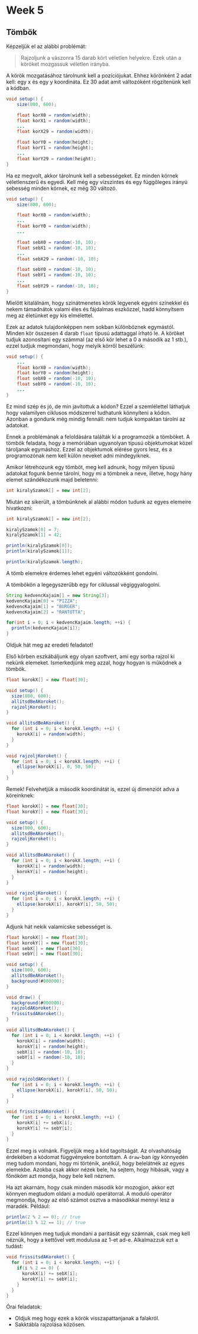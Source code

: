 # Week 5

## Tömbök

Képzeljük el az alábbi problémát: 

> Rajzoljunk a vászonra 15 darab kört véletlen helyekre. Ezek után a köröket mozgassuk véletlen irányba.

A körök mozgatásához tárolnunk kell a pozíciójukat. Ehhez körönként 2 adat kell: egy x és egy y koordináta. Ez 30 adat amit változóként rögzítenünk kell a kódban.

```Java
void setup() {
    size(800, 600);

    float korX0 = random(width);
    float korX1 = random(width);
    ...
    float korX29 = random(width);

    float korY0 = random(height);
    float korY1 = random(height);
    ...
    float korY29 = random(height);
}
```

Ha ez megvolt, akkor tárolnunk kell a sebességeket. Ez minden körnek véletlenszerű és egyedi. Kell még egy vízszintes és egy függőleges irányú sebesség minden körnek, ez még 30 változó. 

```Java
void setup() {
    size(800, 600);

    float korX0 = random(width);
    ...
    float korY0 = random(width);
    ...

    float sebX0 = random(-10, 10);
    float sebX1 = random(-10, 10);
    ...
    float sebX29 = random(-10, 10);

    float sebY0 = random(-10, 10);
    float sebY1 = random(-10, 10);
    ...
    float sebY29 = random(-10, 10);
}
```

Mielőtt kitalálnám, hogy színátmenetes körök legyenek egyéni színekkel és nekem támadnátok valami éles és fájdalmas eszközzel, hadd könnyítsem meg az életünket egy kis elmélettel.

Ezek az adatok tulajdonképpen nem sokban különböznek egymástól. Minden kör összesen 4 darab `float` típusú adattaggal írható le. A köröket tudjuk azonosítani egy számmal (az első kör lehet a 0 a második az 1 stb.), ezzel tudjuk megmondani, hogy melyik körről beszélünk:

```Java
void setup() {
    ...
    float korX0 = random(width);
    float korY0 = random(height);
    float sebX0 = random(-10, 10);
    float sebY0 = random(-10, 10);
    ...
}
```

Ez mind szép és jó, de min javítottuk a kódon? Ezzel a szemlélettel láthatjuk hogy valamilyen ciklusos módszerrel tudhatunk könnyíteni a kódon. Azonban a gondunk még mindig fennáll: nem tudjuk kompaktan tárolni az adatokat.

Ennek a problémának a feloldására találták ki a programozók a tömböket. A tömbök feladata, hogy a memóriában ugyanolyan típusú objektumokat közel tároljanak egymáshoz. Ezzel az objektumok elérése gyors lesz, és a programozónak nem kell külön neveket adni mindegyiknek.

Amikor létrehozunk egy tömböt, meg kell adnunk, hogy milyen típusú adatokat fogunk benne tárolni, hogy mi a tömbnek a neve, illetve, hogy hány elemet szándékozunk majd beletenni:

```Java
int kiralySzamok[] = new int[2];
```

Miután ez sikerült, a tömbünknek al alábbi módon tudunk az egyes elemeire hivatkozni:

```Java
int kiralySzamok[] = new int[2];

kiralySzamok[0] = 7;
kiralySzamok[1] = 42;

println(kiralySzamok[0]);
println(kiralySzamok[1]);

println(kiralySzamok.length);
```

A tömb elemekre érdemes lehet egyéni változókként gondolni.

A tömbökön a legegyszerűbb egy for ciklussal végiggyalogolni.

```Java
String kedvencKajaim[] = new String[3];
kedvencKajaim[0] = "PIZZA";
kedvencKajaim[1] = "BURGER";
kedvencKajaim[2] = "RANTOTTA";

for(int i = 0; i < kedvencKajaim.length; ++i) {
  println(kedvencKajaim[i]);
}
```

Oldjuk hát meg az eredeti feladatot!

Első körben eszkábáljunk egy olyan szoftvert, ami egy sorba rajzol ki nekünk elemeket. Ismerkedjünk meg azzal, hogy hogyan is működnek a tömbök.

```Java
float korokX[] = new float[30];

void setup() {
  size(800, 600);
  allitsdBeAKoroket();
  rajzoljKoroket();
}

void allitsdBeAKoroket() {
  for (int i = 0; i < korokX.length; ++i) {
    korokX[i] = random(width);
  }
}

void rajzoljKoroket() {
  for (int i = 0; i < korokX.length; ++i) {
    ellipse(korokX[i], 0, 50, 50);
  }
}
```

Remek! Felvehetjük a második koordinátát is, ezzel új dimenziót adva a köreinknek:

```Java
float korokX[] = new float[30];
float korokY[] = new float[30];

void setup() {
  size(800, 600);
  allitsdBeAKoroket();
  rajzoljKoroket();
}

void allitsdBeAKoroket() {
  for (int i = 0; i < korokX.length; ++i) {
    korokX[i] = random(width);
    korokY[i] = random(height);
  }
}

void rajzoljKoroket() {
  for (int i = 0; i < korokX.length; ++i) {
    ellipse(korokX[i], korokY[i], 50, 50);
  }
}
```

Adjunk hát nekik valamicske sebességet is.

```Java
float korokX[] = new float[30];
float korokY[] = new float[30];
float sebX[] = new float[30];
float sebY[] = new float[30];

void setup() {
  size(800, 600);
  allitsdBeAKoroket();
  background(#000000);
}

void draw() {
  background(#000000);
  rajzoldAKoroket();
  frissitsdAKoroket();
}

void allitsdBeAKoroket() {
  for (int i = 0; i < korokX.length; ++i) {
    korokX[i] = random(width);
    korokY[i] = random(height);
    sebX[i] = random(-10, 10);
    sebY[i] = random(-10, 10);
  }
}

void rajzoldAKoroket() {
  for (int i = 0; i < korokX.length; ++i) {
    ellipse(korokX[i], korokY[i], 50, 50);
  }
}

void frissitsdAKoroket() {
  for (int i = 0; i < korokX.length; ++i) {
    korokX[i] += sebX[i];
    korokY[i] += sebY[i];
  }
}
```

Ezzel meg is volnánk. Figyeljük meg a kód tagoltságát. Az olvashatóság érdekében a kódomat függvényekre bontottam. A `draw`-ban így könnyedén meg tudom mondani, hogy mi történik, anélkül, hogy belelátnék az egyes elemekbe. Azokba csak akkor nézek bele, ha sejtem, hogy hibásak, vagy a főnököm azt mondja, hogy bele kell néznem. 

Ha azt akarnám, hogy csak minden második kör mozogjon, akkor ezt könnyen megtudom oldani a moduló operátorral. A moduló operátor megmondja, hogy az első számot osztva a másodikkal mennyi lesz a maradék. Például:

```Java
println(2 % 2 == 0); // true
println(13 % 12 == 1); // true
```

Ezzel könnyen meg tudjuk mondani a paritását egy számnak, csak meg kell néznük, hogy a kettővel vett modulusa az 1-et ad-e. Alkalmazzuk ezt a tudást:

```Java
void frissitsdAKoroket() {
  for (int i = 0; i < korokX.length; ++i) {
    if(i % 2 == 0) {
      korokX[i] += sebX[i];
      korokY[i] += sebY[i];
    }
  }
}
```

Órai feladatok: 

 - Oldjuk meg hogy ezek a körök visszapattanjanak a falakról.
 - Sakktábla rajzolása közösen.
